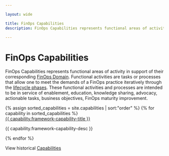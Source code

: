 ```yaml
---

layout: wide

title: FinOps Capabilities
description: FinOps Capabilities represents functional areas of activity in support of their corresponding FinOps Domains.

---
```


# FinOps Capabilities

FinOps Capabilities represents functional areas of activity in support of their corresponding [FinOps Domain](/framework/domains/). Functional activities are tasks or processes that allow one to meet the demands of a FinOps practice iteratively through the [lifecycle phases](/framework/phases/). These functional activities and processes are intended to be in service of enablement, education, knowledge sharing, advocacy, actionable tasks, business objectives, FinOps maturity improvement.


<div class="flex flex-col md:flex-row flex-wrap items-stretch bg-gray-200 p-4 rounded-md my-8">
{% assign sorted_capabilities = site.capabilities | sort:"order" %}
{% for capability in sorted_capabilities %}
<div class="md:w-1/2 flex items-stretch">
    <div class="m-2 w-full bg-white flex space-x-6 border-solid border-gray-200 border rounded-lg shadow-sm hover:border-green-500  transition transform duration-200">
      <a class="text-base font-medium p-2 pl-4 block w-full text-gray-700" href="{{ capability.url }}">{{ capability.framework-capability-title }}</a>
      <p class="text-gray-600 w-80 text-sm">{{ capability.framework-capability-desc }}</p>
      <!--
      <a class="text-base font-medium p-2 pl-4 block w-full text-gray-700" href="{{ capability.url }}">{{ capability.framework-capability-title }}</a>
       -->
  </div>
</div>
{% endfor %}
</div>


View historical [Capabilities](/framework/archive/v0.1/)
